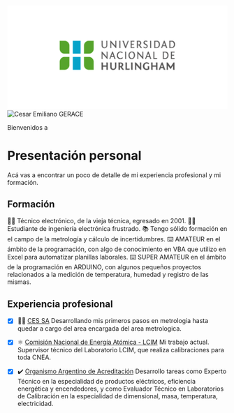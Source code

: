 ![Logo UNAHUR](./assets/UNAHUR.png)
![Cesar Emiliano GERACE](./assets/gerace)

Bienvenidos a
# Presentación personal

Acá vas a encontrar un poco de detalle de mi experiencia profesional y mi formación.


## Formación
:student: Técnico electrónico, de la vieja técnica, egresado en 2001.
:man_student: Estudiante de ingeniería electrónica frustrado.
:books: Tengo sólido formación en el campo de la metrología y cálculo de incertidumbres.
:keyboard: AMATEUR en el ámbito de la programación, con algo de conocimiento en VBA que utilizo en Excel para automatizar planillas laborales.
:keyboard: SUPER AMATEUR en el ámbito de la programación en ARDUINO, con algunos pequeños proyectos relacionados a la medición de temperatura, humedad y registro de las mismas.

## Experiencia profesional
- [x] :man_scientist: [CES SA](www.ces-sa.com.ar) Desarrollando mis primeros pasos en metrologia hasta quedar a cargo del area encargada del area metrologica. 
- [x] :atom_symbol: [Comisión Nacional de Energía Atómica - LCIM](https://www.argentina.gob.ar/cnea) Mi trabajo actual. Supervisor técnico del Laboratorio LCIM, que realiza calibraciones para toda CNEA.
- [x] :heavy_check_mark: [Organismo Argentino de Acreditación](https://oaa.org.ar/) Desarrollo tareas como Experto Técnico en la especialidad de productos eléctricos, eficiencia energética y encendedores,
y como Evaluador Técnico en Laboratorios de Calibración en la especialidad de dimensional, masa, temperatura, electricidad.

